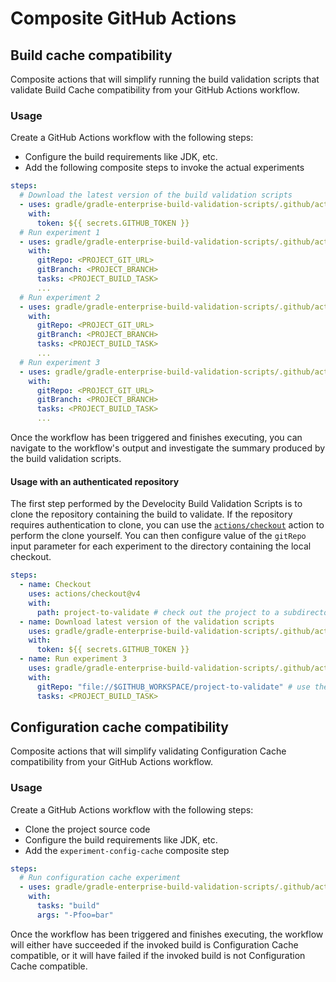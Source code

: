 # Composite GitHub Actions

## Build cache compatibility

Composite actions that will simplify running the build validation scripts that validate Build Cache compatibility
from your GitHub Actions workflow.

### Usage

Create a GitHub Actions workflow with the following steps:
- Configure the build requirements like JDK, etc.
- Add the following composite steps to invoke the actual experiments

```yaml
steps:
  # Download the latest version of the build validation scripts
  - uses: gradle/gradle-enterprise-build-validation-scripts/.github/actions/gradle/download@actions-stable
    with:
      token: ${{ secrets.GITHUB_TOKEN }}
  # Run experiment 1
  - uses: gradle/gradle-enterprise-build-validation-scripts/.github/actions/gradle/experiment-1@actions-stable
    with:
      gitRepo: <PROJECT_GIT_URL>
      gitBranch: <PROJECT_BRANCH>
      tasks: <PROJECT_BUILD_TASK>
      ...
  # Run experiment 2
  - uses: gradle/gradle-enterprise-build-validation-scripts/.github/actions/gradle/experiment-2@actions-stable
    with:
      gitRepo: <PROJECT_GIT_URL>
      gitBranch: <PROJECT_BRANCH>
      tasks: <PROJECT_BUILD_TASK>
      ...
  # Run experiment 3
  - uses: gradle/gradle-enterprise-build-validation-scripts/.github/actions/gradle/experiment-3@actions-stable
    with:
      gitRepo: <PROJECT_GIT_URL>
      gitBranch: <PROJECT_BRANCH>
      tasks: <PROJECT_BUILD_TASK>
      ...
```

Once the workflow has been triggered and finishes executing, you can navigate to the workflow's output and investigate
the summary produced by the build validation scripts.

#### Usage with an authenticated repository

The first step performed by the Develocity Build Validation Scripts is to clone the repository containing the build to validate. If the repository requires authentication to clone, you can use the [`actions/checkout`](https://github.com/marketplace/actions/checkout) action to perform the clone yourself. You can then configure value of the `gitRepo` input parameter for each experiment to the directory containing the local checkout.

```yaml
steps:
  - name: Checkout
    uses: actions/checkout@v4
    with:
      path: project-to-validate # check out the project to a subdirectory
  - name: Download latest version of the validation scripts
    uses: gradle/gradle-enterprise-build-validation-scripts/.github/actions/gradle/download@actions-stable
    with:
      token: ${{ secrets.GITHUB_TOKEN }}
  - name: Run experiment 3
    uses: gradle/gradle-enterprise-build-validation-scripts/.github/actions/gradle/experiment-3@actions-stable
    with:
      gitRepo: "file://$GITHUB_WORKSPACE/project-to-validate" # use the local checkout
      tasks: <PROJECT_BUILD_TASK>
```

## Configuration cache compatibility

Composite actions that will simplify validating Configuration Cache compatibility 
from your GitHub Actions workflow.

### Usage
Create a GitHub Actions workflow with the following steps:
- Clone the project source code
- Configure the build requirements like JDK, etc.
- Add the `experiment-config-cache` composite step

```yaml
steps:
  # Run configuration cache experiment
  - uses: gradle/gradle-enterprise-build-validation-scripts/.github/actions/gradle/experiment-config-cache@actions-stable
    with:
      tasks: "build"
      args: "-Pfoo=bar"
```

Once the workflow has been triggered and finishes executing, the workflow will either have succeeded if the invoked 
build is Configuration Cache compatible, or it will have failed if the invoked build is not Configuration Cache compatible.
